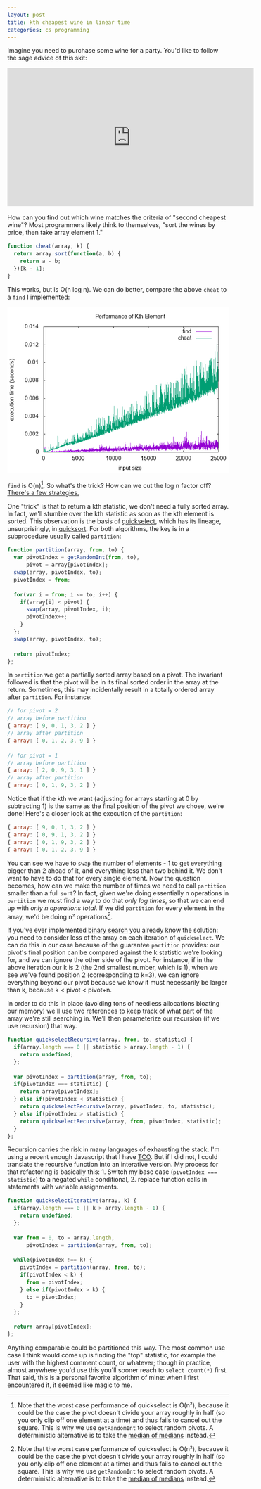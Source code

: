 ```yaml
---
layout: post
title: kth cheapest wine in linear time
categories: cs programming
---
```


Imagine you need to purchase some wine for a party. You'd like to follow the sage advice of this skit:

<iframe width="560" height="315" src="https://www.youtube.com/embed/mlg3H1StHpQ" frameborder="0" allowfullscreen></iframe>

How can you find out which wine matches the criteria of "second cheapest wine"? Most programmers likely think to themselves, "sort the wines by price, then take array element 1."

```javascript
function cheat(array, k) {
  return array.sort(function(a, b) {
    return a - b;
  })[k - 1];
}
```

This works, but is O(n log n). We can do better, compare the above `cheat` to a `find` I implemented:

![](/images/kth-element.png)

`find` is O(n)[^worst]. So what's the trick? How can we cut the log n factor off? [There's a few strategies.](https://www.quora.com/What-is-the-most-efficient-algorithm-to-find-the-kth-smallest-element-in-an-array-having-n-unordered-elements)

One "trick" is that to return a kth statistic, we don't need a fully sorted array. In fact, we'll stumble over the kth statistic as soon as the kth element is sorted. This observation is the basis of [quickselect](https://en.wikipedia.org/wiki/Quickselect), which has its lineage, unsurprisingly, in [quicksort](https://en.wikipedia.org/wiki/Quicksort). For both algorithms, the key is in a subprocedure usually called `partition`:

```javascript
function partition(array, from, to) {
  var pivotIndex = getRandomInt(from, to),
      pivot = array[pivotIndex];
  swap(array, pivotIndex, to);
  pivotIndex = from;

  for(var i = from; i <= to; i++) {
    if(array[i] < pivot) {
      swap(array, pivotIndex, i);
      pivotIndex++;
    }
  };
  swap(array, pivotIndex, to);

  return pivotIndex;
};
```

In `partition` we get a partially sorted array based on a pivot. The invariant followed is that the pivot will be in its final sorted order in the array at the return. Sometimes, this may incidentally result in a totally ordered array after `partition`. For instance:

```javascript
// for pivot = 2
// array before partition
{ array: [ 9, 0, 1, 3, 2 ] }
// array after partition
{ array: [ 0, 1, 2, 3, 9 ] }

// for pivot = 1
// array before partition
{ array: [ 2, 0, 9, 3, 1 ] }
// array after partition
{ array: [ 0, 1, 9, 3, 2 ] }
```

Notice that if the kth we want (adjusting for arrays starting at 0 by subtracting 1) is the same as the final position of the pivot we chose, we're done! Here's a closer look at the execution of the `partition`:

```javascript
{ array: [ 9, 0, 1, 3, 2 ] }
{ array: [ 0, 9, 1, 3, 2 ] }
{ array: [ 0, 1, 9, 3, 2 ] }
{ array: [ 0, 1, 2, 3, 9 ] }
```

You can see we have to `swap` the number of elements - 1 to get everything bigger than 2 ahead of it, and everything less than two behind it. We don't want to have to do that for every single element. Now the question becomes, how can we make the number of times we need to call `partition` smaller than a full `sort`? In fact, given we're doing essentially n operations in `partition` we must find a way to do that _only log times_, so that we can end up with _only n operations total_. If we did `partition` for every element in the array, we'd be doing n² operations[^worst].

If you've ever implemented [binary search](https://en.wikipedia.org/wiki/Binary_search_algorithm) you already know the solution: you need to consider less of the array on each iteration of `quickselect`. We can do this in our case because of the guarantee `partition` provides: our pivot's final position can be compared against the k statistic we're looking for, and we can ignore the other side of the pivot. For instance, if in the above iteration our k is 2 (the 2nd smallest number, which is 1), when we see we've found position 2 (corresponding to k=3), we can ignore everything beyond our pivot because we know it must necessarily be larger than k, because k < pivot < pivot+n.

In order to do this in place (avoiding tons of needless allocations bloating our memory) we'll use two references to keep track of what part of the array we're still searching in. We'll then parameterize our recursion (if we use recursion) that way.


```javascript
function quickselectRecursive(array, from, to, statistic) {
  if(array.length === 0 || statistic > array.length - 1) {
    return undefined;
  };

  var pivotIndex = partition(array, from, to);
  if(pivotIndex === statistic) {
    return array[pivotIndex];
  } else if(pivotIndex < statistic) {
    return quickselectRecursive(array, pivotIndex, to, statistic);
  } else if(pivotIndex > statistic) {
    return quickselectRecursive(array, from, pivotIndex, statistic);
  }
};
```

Recursion carries the risk in many languages of exhausting the stack. I'm using a recent enough Javascript that I have [TCO](http://www.2ality.com/2015/06/tail-call-optimization.html). But if I did not, I could translate the recursive function into an interative version. My process for that refactoring is basically this: 1. Switch my base case (`pivotIndex === statistic`) to a negated `while` conditional, 2. replace function calls in statements with variable assignments.

```javascript
function quickselectIterative(array, k) {
  if(array.length === 0 || k > array.length - 1) {
    return undefined;
  };

  var from = 0, to = array.length,
      pivotIndex = partition(array, from, to);

  while(pivotIndex !== k) {
    pivotIndex = partition(array, from, to);
    if(pivotIndex < k) {
      from = pivotIndex;
    } else if(pivotIndex > k) {
      to = pivotIndex;
    }
  };

  return array[pivotIndex];
};
```

Anything comparable could be partitioned this way. The most common use case I think would come up is finding the "top" statistic, for example the user with the highest comment count, or whatever; though in practice, almost anywhere you'd use this you'll sooner reach to `select count(*)` first. That said, this is a personal favorite algorithm of mine: when I first encountered it, it seemed like magic to me.

[^worst]: Note that the worst case performance of quickselect is O(n²), because it could be the case the pivot doesn't divide your array roughly in half (so you only clip off one element at a time) and thus fails to cancel out the square. This is why we use `getRandomInt` to select random pivots. A deterministic alternative is to take the [median of medians](https://en.wikipedia.org/wiki/Median_of_medians) instead.
